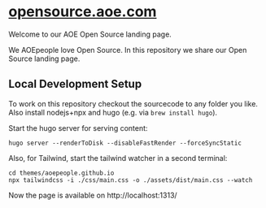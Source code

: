 # [opensource.aoe.com](https://opensource.aoe.com)

Welcome to our AOE Open Source landing page.

We AOEpeople love Open Source. In this repository we share our Open Source landing page.

## Local Development Setup

To work on this repository checkout the sourcecode to any folder you like.
Also install nodejs+npx and hugo (e.g. via `brew install hugo`).

Start the hugo server for serving content:
```
hugo server --renderToDisk --disableFastRender --forceSyncStatic
```

Also, for Tailwind, start the tailwind watcher in a second terminal:
```
cd themes/aoepeople.github.io
npx tailwindcss -i ./css/main.css -o ./assets/dist/main.css --watch
```

Now the page is available on http://localhost:1313/

